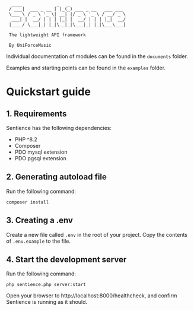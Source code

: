 ```
  ____             _   _                     
 / ___|  ___ _ __ | |_(_) ___ _ __   ___ ___ 
 \___ \ / _ \ '_ \| __| |/ _ \ '_ \ / __/ _ \
  ___| |  __/ | | | |_| |  __/ | | | |_|  __/
 |____/ \___|_| |_|\__|_|\___|_| |_|\___\___|

 The lightweight API framework

 By UniForceMusic                                             
```

Individual documentation of modules can be found in the `documents` folder.

Examples and starting points can be found in the `examples` folder.

# Quickstart guide

## 1. Requirements

Sentience has the following dependencies:
- PHP ^8.2
- Composer
- PDO mysql extension
- PDO pgsql extension

## 2. Generating autoload file

Run the following command:
```
composer install
```

## 3. Creating a .env

Create a new file called `.env` in the root of your project. Copy the contents of `.env.example` to the file.

## 4. Start the development server

Run the following command:
```
php sentience.php server:start
```

Open your browser to http://localhost:8000/healthcheck, and confirm Sentience is running as it should.
